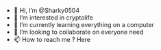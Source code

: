 - 👋 Hi, I’m @Sharky0504
- 👀 I’m interested in cryptolife
- 🌱 I’m currently learning everything on a computer
- 💞️ I’m looking to collaborate on everyone need
- 📫 How to reach me ? Here

<!---
Sharky0504/Sharky0504 is a ✨ special ✨ repository because its `README.md` (this file) appears on your GitHub profile.
You can click the Preview link to take a look at your changes.
--->
